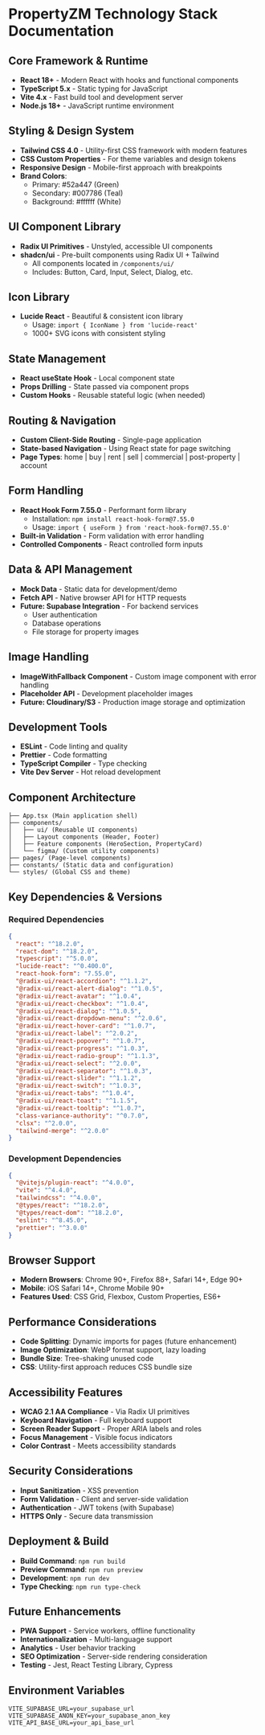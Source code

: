 # PropertyZM Technology Stack Documentation

## Core Framework & Runtime
- **React 18+** - Modern React with hooks and functional components
- **TypeScript 5.x** - Static typing for JavaScript
- **Vite 4.x** - Fast build tool and development server
- **Node.js 18+** - JavaScript runtime environment

## Styling & Design System
- **Tailwind CSS 4.0** - Utility-first CSS framework with modern features
- **CSS Custom Properties** - For theme variables and design tokens
- **Responsive Design** - Mobile-first approach with breakpoints
- **Brand Colors**: 
  - Primary: #52a447 (Green)
  - Secondary: #007786 (Teal) 
  - Background: #ffffff (White)

## UI Component Library
- **Radix UI Primitives** - Unstyled, accessible UI components
- **shadcn/ui** - Pre-built components using Radix UI + Tailwind
  - All components located in `/components/ui/`
  - Includes: Button, Card, Input, Select, Dialog, etc.

## Icon Library
- **Lucide React** - Beautiful & consistent icon library
  - Usage: `import { IconName } from 'lucide-react'`
  - 1000+ SVG icons with consistent styling

## State Management
- **React useState Hook** - Local component state
- **Props Drilling** - State passed via component props
- **Custom Hooks** - Reusable stateful logic (when needed)

## Routing & Navigation
- **Custom Client-Side Routing** - Single-page application
- **State-based Navigation** - Using React state for page switching
- **Page Types**: home | buy | rent | sell | commercial | post-property | account

## Form Handling
- **React Hook Form 7.55.0** - Performant form library
  - Installation: `npm install react-hook-form@7.55.0`
  - Usage: `import { useForm } from 'react-hook-form@7.55.0'`
- **Built-in Validation** - Form validation with error handling
- **Controlled Components** - React controlled form inputs

## Data & API Management
- **Mock Data** - Static data for development/demo
- **Fetch API** - Native browser API for HTTP requests
- **Future: Supabase Integration** - For backend services
  - User authentication
  - Database operations
  - File storage for property images

## Image Handling
- **ImageWithFallback Component** - Custom image component with error handling
- **Placeholder API** - Development placeholder images
- **Future: Cloudinary/S3** - Production image storage and optimization

## Development Tools
- **ESLint** - Code linting and quality
- **Prettier** - Code formatting
- **TypeScript Compiler** - Type checking
- **Vite Dev Server** - Hot reload development

## Component Architecture
```
├── App.tsx (Main application shell)
├── components/
│   ├── ui/ (Reusable UI components)
│   ├── Layout components (Header, Footer)
│   ├── Feature components (HeroSection, PropertyCard)
│   └── figma/ (Custom utility components)
├── pages/ (Page-level components)
├── constants/ (Static data and configuration)
└── styles/ (Global CSS and theme)
```

## Key Dependencies & Versions

### Required Dependencies
```json
{
  "react": "^18.2.0",
  "react-dom": "^18.2.0",
  "typescript": "^5.0.0",
  "lucide-react": "^0.400.0",
  "react-hook-form": "7.55.0",
  "@radix-ui/react-accordion": "^1.1.2",
  "@radix-ui/react-alert-dialog": "^1.0.5",
  "@radix-ui/react-avatar": "^1.0.4",
  "@radix-ui/react-checkbox": "^1.0.4",
  "@radix-ui/react-dialog": "^1.0.5",
  "@radix-ui/react-dropdown-menu": "^2.0.6",
  "@radix-ui/react-hover-card": "^1.0.7",
  "@radix-ui/react-label": "^2.0.2",
  "@radix-ui/react-popover": "^1.0.7",
  "@radix-ui/react-progress": "^1.0.3",
  "@radix-ui/react-radio-group": "^1.1.3",
  "@radix-ui/react-select": "^2.0.0",
  "@radix-ui/react-separator": "^1.0.3",
  "@radix-ui/react-slider": "^1.1.2",
  "@radix-ui/react-switch": "^1.0.3",
  "@radix-ui/react-tabs": "^1.0.4",
  "@radix-ui/react-toast": "^1.1.5",
  "@radix-ui/react-tooltip": "^1.0.7",
  "class-variance-authority": "^0.7.0",
  "clsx": "^2.0.0",
  "tailwind-merge": "^2.0.0"
}
```

### Development Dependencies
```json
{
  "@vitejs/plugin-react": "^4.0.0",
  "vite": "^4.4.0",
  "tailwindcss": "^4.0.0",
  "@types/react": "^18.2.0",
  "@types/react-dom": "^18.2.0",
  "eslint": "^8.45.0",
  "prettier": "^3.0.0"
}
```

## Browser Support
- **Modern Browsers**: Chrome 90+, Firefox 88+, Safari 14+, Edge 90+
- **Mobile**: iOS Safari 14+, Chrome Mobile 90+
- **Features Used**: CSS Grid, Flexbox, Custom Properties, ES6+

## Performance Considerations
- **Code Splitting**: Dynamic imports for pages (future enhancement)
- **Image Optimization**: WebP format support, lazy loading
- **Bundle Size**: Tree-shaking unused code
- **CSS**: Utility-first approach reduces CSS bundle size

## Accessibility Features
- **WCAG 2.1 AA Compliance** - Via Radix UI primitives
- **Keyboard Navigation** - Full keyboard support
- **Screen Reader Support** - Proper ARIA labels and roles
- **Focus Management** - Visible focus indicators
- **Color Contrast** - Meets accessibility standards

## Security Considerations
- **Input Sanitization** - XSS prevention
- **Form Validation** - Client and server-side validation
- **Authentication** - JWT tokens (with Supabase)
- **HTTPS Only** - Secure data transmission

## Deployment & Build
- **Build Command**: `npm run build`
- **Preview Command**: `npm run preview`
- **Development**: `npm run dev`
- **Type Checking**: `npm run type-check`

## Future Enhancements
- **PWA Support** - Service workers, offline functionality
- **Internationalization** - Multi-language support
- **Analytics** - User behavior tracking
- **SEO Optimization** - Server-side rendering consideration
- **Testing** - Jest, React Testing Library, Cypress

## Environment Variables
```env
VITE_SUPABASE_URL=your_supabase_url
VITE_SUPABASE_ANON_KEY=your_supabase_anon_key
VITE_API_BASE_URL=your_api_base_url
```